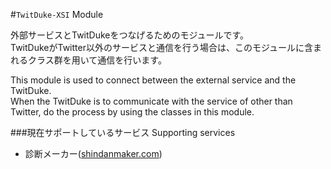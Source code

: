 #`TwitDuke-XSI` Module

外部サービスとTwitDukeをつなげるためのモジュールです。  
TwitDukeがTwitter以外のサービスと通信を行う場合は、このモジュールに含まれるクラス群を用いて通信を行います。  

This module is used to connect between the external service and the TwitDuke.  
When the TwitDuke is to communicate with the service of other than Twitter, do the process by using the classes in this module.


###現在サポートしているサービス Supporting services

 * 診断メーカー([shindanmaker.com](shindanmaker.com))
